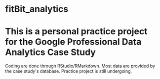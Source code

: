 # fitBit_analytics
<h1>
This is a personal practice project for the Google Professional Data Analytics Case Study
</h1>

<body> Coding are done through RStudio/RMarkdown. Most data are provided by the case study's database. Practice project is still undergoing. </body>
